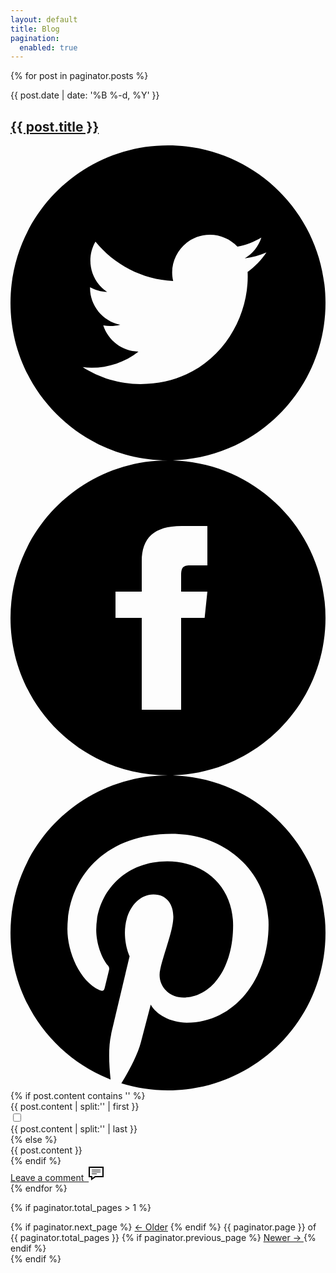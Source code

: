 ```yaml
---
layout: default
title: Blog
pagination:
  enabled: true
---
```

{% for post in paginator.posts %}
<article class="blog-post">
    <div class="blog-post__header">
      <div class="blog-post__date">{{ post.date  | date: '%B %-d, %Y' }}</div>        
      <a href="{{ post.url }}">
        <h1 class="blog-post__title">{{ post.title }}</h1>
      </a>
      <div class="meta-sharelinks">
        <a href="https://twitter.com/intent/tweet?text={{ post.title }}&url={{ site.url }}{{ post.url }}&via={{ site.twitter_username }}&related={{ site.twitter_username }}" rel="nofollow" target="_blank" title="Share on Twitter">
        <svg xmlns="http://www.w3.org/2000/svg" viewBox="0 0 24 24"><path d="M12 0c-6.627 0-12 5.373-12 12s5.373 12 12 12 12-5.373 12-12-5.373-12-12-12zm6.066 9.645c.183 4.04-2.83 8.544-8.164 8.544-1.622 0-3.131-.476-4.402-1.291 1.524.18 3.045-.244 4.252-1.189-1.256-.023-2.317-.854-2.684-1.995.451.086.895.061 1.298-.049-1.381-.278-2.335-1.522-2.304-2.853.388.215.83.344 1.301.359-1.279-.855-1.641-2.544-.889-3.835 1.416 1.738 3.533 2.881 5.92 3.001-.419-1.796.944-3.527 2.799-3.527.825 0 1.572.349 2.096.907.654-.128 1.27-.368 1.824-.697-.215.671-.67 1.233-1.263 1.589.581-.07 1.135-.224 1.649-.453-.384.578-.87 1.084-1.433 1.489z"/></svg></a>
        <a href="https://facebook.com/sharer.php?u={{ site.url }}{{ post.url }}" rel="nofollow" target="_blank" title="Share on Facebook"><svg xmlns="http://www.w3.org/2000/svg" viewBox="0 0 24 24"><path d="M12 0c-6.627 0-12 5.373-12 12s5.373 12 12 12 12-5.373 12-12-5.373-12-12-12zm3 8h-1.35c-.538 0-.65.221-.65.778v1.222h2l-.209 2h-1.791v7h-3v-7h-2v-2h2v-2.308c0-1.769.931-2.692 3.029-2.692h1.971v3z"/></svg></a>
        <a href="http://pinterest.com/pin/create/button/?url={{ site.url }}{{ post.url }}" rel="nofollow" target="_blank" title="Share on Pinterest"><svg xmlns="http://www.w3.org/2000/svg" viewBox="0 0 24 24"><path d="M12 0c-6.627 0-12 5.372-12 12 0 5.084 3.163 9.426 7.627 11.174-.105-.949-.2-2.405.042-3.441.218-.937 1.407-5.965 1.407-5.965s-.359-.719-.359-1.782c0-1.668.967-2.914 2.171-2.914 1.023 0 1.518.769 1.518 1.69 0 1.029-.655 2.568-.994 3.995-.283 1.194.599 2.169 1.777 2.169 2.133 0 3.772-2.249 3.772-5.495 0-2.873-2.064-4.882-5.012-4.882-3.414 0-5.418 2.561-5.418 5.207 0 1.031.397 2.138.893 2.738.098.119.112.224.083.345l-.333 1.36c-.053.22-.174.267-.402.161-1.499-.698-2.436-2.889-2.436-4.649 0-3.785 2.75-7.262 7.929-7.262 4.163 0 7.398 2.967 7.398 6.931 0 4.136-2.607 7.464-6.227 7.464-1.216 0-2.359-.631-2.75-1.378l-.748 2.853c-.271 1.043-1.002 2.35-1.492 3.146 1.124.347 2.317.535 3.554.535 6.627 0 12-5.373 12-12 0-6.628-5.373-12-12-12z" fill-rule="evenodd" clip-rule="evenodd"/></svg></a>
        </div>
    </div> 
    {% if post.content contains '<!--more-->' %}
    <div class="content-body">
        {{ post.content | split:'<!--more-->' | first }}
    </div>
    <input type="checkbox" class="read-more-state" id="{{ post.url }}"/>
    <div class="read-more content-body content-body--split blog-post-sig">
      {{ post.content | split:'<!--more-->' | last }}
    </div>
    <label for="{{ post.url }}" class="read-more-trigger"></label>   
   {% else %}
    <div class="content-body">
      {{ post.content }}
    </div>
   {% endif %}
  <div class="comments-link"><a href="{{ post.url }}#comments">Leave a comment &nbsp;<svg xmlns="http://www.w3.org/2000/svg" width="24" height="24" viewBox="0 0 24 24"><path d="M22 3v13h-11.643l-4.357 3.105v-3.105h-4v-13h20zm2-2h-24v16.981h4v5.019l7-5.019h13v-16.981zm-5 6h-14v-1h14v1zm0 2h-14v1h14v-1zm-6 3h-8v1h8v-1z"/></svg></a></div>
</article>
{% endfor %}  

<!-- Pagination links -->
{% if paginator.total_pages > 1 %}
<div class="pagination">
  {% if paginator.next_page %}
    <a class="left" href="{{ paginator.next_page_path }}">&larr; Older</a>    
  {% endif %}  
  <span class="center">
    {{ paginator.page }} of {{ paginator.total_pages }}
  </span>
  {% if paginator.previous_page %}
  <a class="right" href="{{ paginator.previous_page_path }}">
    Newer &rarr;
  </a>
{% endif %}
</div>
{% endif %}